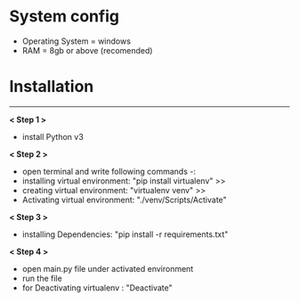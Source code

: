 # **System config**

* Operating System = windows
* RAM = 8gb or above (recomended)

# Installation

---

**< Step 1 >**

* install Python v3

**< Step 2 >**

* open terminal and write following commands -:
* installing virtual environment: "pip install virtualenv" >>
* creating virtual environment: "virtualenv venv" >>
* Activating virtual environment: "./venv/Scripts/Activate"

**< Step 3 >**

* installing Dependencies: "pip install -r requirements.txt"

**< Step 4 >**

* open main.py file under activated environment
* run the file
* for Deactivating virtualenv : "Deactivate"
